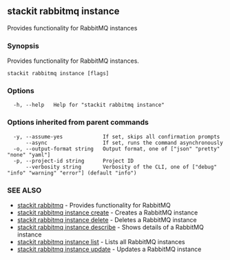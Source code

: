 ## stackit rabbitmq instance

Provides functionality for RabbitMQ instances

### Synopsis

Provides functionality for RabbitMQ instances.

```
stackit rabbitmq instance [flags]
```

### Options

```
  -h, --help   Help for "stackit rabbitmq instance"
```

### Options inherited from parent commands

```
  -y, --assume-yes             If set, skips all confirmation prompts
      --async                  If set, runs the command asynchronously
  -o, --output-format string   Output format, one of ["json" "pretty" "none" "yaml"]
  -p, --project-id string      Project ID
      --verbosity string       Verbosity of the CLI, one of ["debug" "info" "warning" "error"] (default "info")
```

### SEE ALSO

* [stackit rabbitmq](./stackit_rabbitmq.md)	 - Provides functionality for RabbitMQ
* [stackit rabbitmq instance create](./stackit_rabbitmq_instance_create.md)	 - Creates a RabbitMQ instance
* [stackit rabbitmq instance delete](./stackit_rabbitmq_instance_delete.md)	 - Deletes a RabbitMQ instance
* [stackit rabbitmq instance describe](./stackit_rabbitmq_instance_describe.md)	 - Shows details of a RabbitMQ instance
* [stackit rabbitmq instance list](./stackit_rabbitmq_instance_list.md)	 - Lists all RabbitMQ instances
* [stackit rabbitmq instance update](./stackit_rabbitmq_instance_update.md)	 - Updates a RabbitMQ instance

